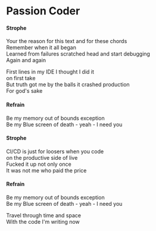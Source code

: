 # Passion Coder

#### Strophe

Your the reason for this text and for these chords  
Remember when it all began  
Learned from failures scratched head and start debugging  
Again and again

First lines in my IDE I thought I did it  
on first take  
But truth got me by the balls it crashed production  
For god's sake

#### Refrain

Be my memory out of bounds exception  
Be my Blue screen of death - yeah - I need you

#### Strophe

CI/CD is just for loosers when you code  
on the productive side of live  
Fucked it up not only once  
It was not me who paid the price

#### Refrain

Be my memory out of bounds exception  
Be my Blue screen of death - yeah - I need you

Travel through time and space  
With the code I'm writing now  
